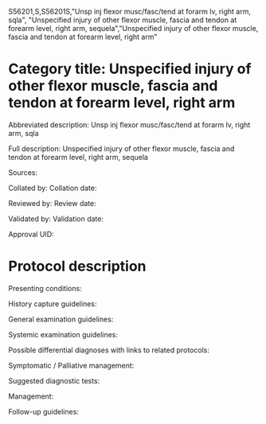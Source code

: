 S56201,S,S56201S,"Unsp inj flexor musc/fasc/tend at forarm lv, right arm, sqla", "Unspecified injury of other flexor muscle, fascia and tendon at forearm level, right arm, sequela","Unspecified injury of other flexor muscle, fascia and tendon at forearm level, right arm"
# Category title: Unspecified injury of other flexor muscle, fascia and tendon at forearm level, right arm

Abbreviated description: Unsp inj flexor musc/fasc/tend at forarm lv, right arm, sqla

Full description: Unspecified injury of other flexor muscle, fascia and tendon at forearm level, right arm, sequela

Sources:

Collated by:
Collation date:

Reviewed by:
Review date:

Validated by:
Validation date:

Approval UID:

# Protocol description

Presenting conditions:

History capture guidelines:

General examination guidelines:

Systemic examination guidelines:

Possible differential diagnoses with links to related protocols:

Symptomatic / Palliative management:

Suggested diagnostic tests:

Management:

Follow-up guidelines:
